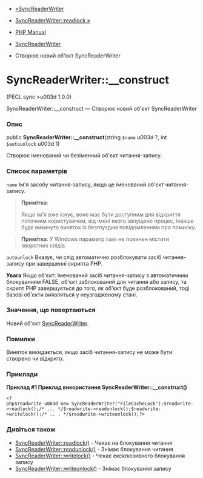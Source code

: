 - [«SyncReaderWriter](class.syncreaderwriter.md)
- [SyncReaderWriter::readlock »](syncreaderwriter.readlock.md)

- [PHP Manual](index.md)
- [SyncReaderWriter](class.syncreaderwriter.md)
- Створює новий об'єкт SyncReaderWriter

# SyncReaderWriter::\_\_construct

(PECL sync \>u003d 1.0.0)

SyncReaderWriter::\_\_construct — Створює новий об'єкт SyncReaderWriter

### Опис

public **SyncReaderWriter::\_\_construct**(string `$name` u003d ?, int
`$autounlock` u003d 1)

Створює іменований чи безіменний об'єкт читання-запису.

### Список параметрів

`name`
Ім'я засобу читання-запису, якщо це іменований об'єкт читання-запису.

> **Примітка**:
>
> Якщо ім'я вже існує, воно має бути доступним для відкриття поточним
> користувачем, від імені якого запущено процес, інакше буде
> викинуто виняток із безглуздим повідомленням про помилку.

> **Примітка**: У Windows параметр `name` не повинен містити зворотних
> слідів.

`autounlock`
Вказує, чи слід автоматично розблокувати засіб
читання-запису при завершенні скрипта PHP.

**Увага**
Якщо об'єкт: Іменований засіб читання-запису з автоматичним
блокуванням FALSE, об'єкт заблокований для читання або запису, та скрипт
PHP завершується до того, як об'єкт буде розблокований, тоді базові
об'єкти виявляться у неузгодженому стані.

### Значення, що повертаються

Новий об'єкт [SyncReaderWriter](class.syncreaderwriter.md).

### Помилки

Виняток викидається, якщо засіб читання-запису не може бути
створено чи відкрито.

### Приклади

**Приклад #1 Приклад використання **SyncReaderWriter::\_\_construct()****

` <?php$readwrite u003d new SyncReaderWriter("FileCacheLock");$readwrite->readlock();/* ... */$readwrite->readunlock();$readwrite->writelock();/* .. . */$readwrite->writeunlock();?> `

### Дивіться також

- [SyncReaderWriter::readlock()](syncreaderwriter.readlock.md) -
Чекає на блокування читання
- [SyncReaderWriter::readunlock()](syncreaderwriter.readunlock.md) -
Знімає блокування читання
- [SyncReaderWriter::writelock()](syncreaderwriter.writelock.md) -
Чекає ексклюзивного блокування запису
- [SyncReaderWriter::writeunlock()](syncreaderwriter.writeunlock.md) -
Знімає блокування запису
